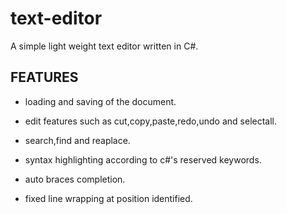 # text-editor
A simple light weight text editor written in C#. 


## FEATURES


- loading and saving of the document.

- edit features such as cut,copy,paste,redo,undo and selectall.

- search,find and reaplace.

- syntax highlighting according to c#'s reserved keywords.

- auto braces completion.

- fixed line wrapping at position identified.
